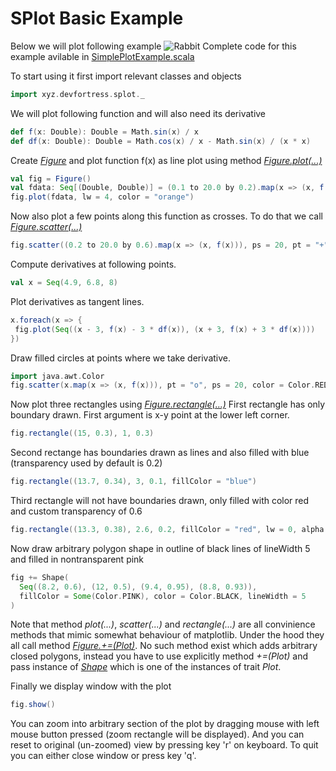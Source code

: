 SPlot Basic Example
===================

Below we will plot following example
![Rabbit](http://www.devfortress.xyz/assets/splot-simple-example.png)
Complete code for this example avilable in [SimplePlotExample.scala](https://git.devfortress.xyz/plugins/gitiles/splot/+/master/src/test/scala/xyz/devfortress/splot/examples/SimplePlotExample.scala)

To start using it first import relevant classes and objects
```scala
import xyz.devfortress.splot._
```
We will plot following function and will also need its derivative
```scala
def f(x: Double): Double = Math.sin(x) / x
def df(x: Double): Double = Math.cos(x) / x - Math.sin(x) / (x * x)
```
Create [_Figure_](http://git.devfortress.xyz/plugins/gitiles/splot/+/master/src/main/scala/xyz/devfortress/splot/Figure.scala#24) and plot function f(x) as line plot
using method [_Figure.plot(...)_](http://git.devfortress.xyz/plugins/gitiles/splot/+/master/src/main/scala/xyz/devfortress/splot/Figure.scala#52)
```scala
val fig = Figure()
val fdata: Seq[(Double, Double)] = (0.1 to 20.0 by 0.2).map(x => (x, f(x)))
fig.plot(fdata, lw = 4, color = "orange")
```
Now also plot a few points along this function as crosses. To do that we call [_Figure.scatter(...)_](http://git.devfortress.xyz/plugins/gitiles/splot/+/master/src/main/scala/xyz/devfortress/splot/Figure.scala#65)
```scala
fig.scatter((0.2 to 20.0 by 0.6).map(x => (x, f(x))), ps = 20, pt = "+", color = "black")
```
Compute derivatives at following points.
```scala
val x = Seq(4.9, 6.8, 8)
```
Plot derivatives as tangent lines.
 ```scala
x.foreach(x => {
  fig.plot(Seq((x - 3, f(x) - 3 * df(x)), (x + 3, f(x) + 3 * df(x))))
})
```
Draw filled circles at points where we take derivative.
```scala
import java.awt.Color
fig.scatter(x.map(x => (x, f(x))), pt = "o", ps = 20, color = Color.RED)
```
Now plot three rectangles using [_Figure.rectangle(...)_](http://git.devfortress.xyz/plugins/gitiles/splot/+/master/src/main/scala/xyz/devfortress/splot/Figure.scala#88)
First rectangle has only boundary drawn. First argument is x-y point at the lower 
left corner.
```scala
fig.rectangle((15, 0.3), 1, 0.3)
```
Second rectange has boundaries drawn as lines and also filled with blue (transparency used by default is 0.2)
```scala
fig.rectangle((13.7, 0.34), 3, 0.1, fillColor = "blue")
```
Third rectangle will not have boundaries drawn, only filled with color red and custom transparency of 0.6
```scala
fig.rectangle((13.3, 0.38), 2.6, 0.2, fillColor = "red", lw = 0, alpha = 0.6)
```
Now draw arbitrary polygon shape in outline of black lines of lineWidth 5 and filled in nontransparent pink
```scala
fig += Shape(
  Seq((8.2, 0.6), (12, 0.5), (9.4, 0.95), (8.8, 0.93)),
  fillColor = Some(Color.PINK), color = Color.BLACK, lineWidth = 5
)
```
Note that method _plot(...)_, _scatter(...)_ and _rectangle(...)_ are all convinience methods that mimic somewhat 
behaviour of matplotlib. Under the hood they all call method [_Figure.+=(Plot)_](http://git.devfortress.xyz/plugins/gitiles/splot/+/master/src/main/scala/xyz/devfortress/splot/Figure.scala#40).
No such method exist which adds arbitrary closed polygons, instead you have to use explicitly method _+=(Plot)_ and pass
instance of [_Shape_](http://git.devfortress.xyz/plugins/gitiles/splot/+/master/src/main/scala/xyz/devfortress/splot/Plot.scala#83) which is one of the instances of trait _Plot_.

Finally we display window with the plot
```scala
fig.show()
```
You can zoom into arbitrary section of the plot by dragging mouse with left mouse button pressed (zoom rectangle will
be displayed). And you can reset to original (un-zoomed) view by pressing key 'r' on keyboard. To quit you can either
close window or press key 'q'.
